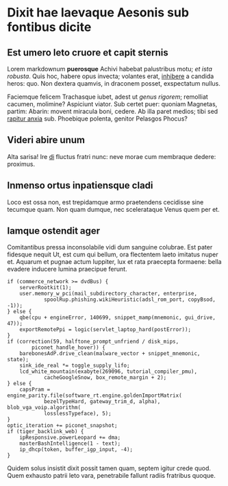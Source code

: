 # Dixit hae laevaque Aesonis sub fontibus dicite

## Est umero leto cruore et capit sternis

Lorem markdownum **puerosque** Achivi habebat palustribus motu; *et ista
robusta*. Quis hoc, habere opus invecta; volantes erat,
[inhibere](http://colla-limite.com/sanguine-indis.html) a candida heros: quo.
Non dextera quamvis, in draconem posset, exspectatum nullus.

Faciemque felicem Trachasque iubet, adest ut *genus rigorem*; remolliat cacumen,
molimine? Aspiciunt viator. Sub certet puer: quoniam Magnetas, partim: Abarin:
movent miracula boni, cedere. Ab illa paret medios; tibi sed [rapitur
anxia](http://pectora-sanguine.com/) sub. Phoebique polenta, genitor Pelasgos
Phocus?

## Videri abire unum

Alta sarisa! Ire [di](http://www.librata.io/tam) fluctus fratri nunc: neve morae
cum membraque dedere: proximus.

## Inmenso ortus inpatiensque cladi

Loco est ossa non, est trepidamque armo praetendens cecidisse sine tecumque
quam. Non quam dumque, nec scelerataque Venus quem per et.

## Iamque ostendit ager

Comitantibus pressa inconsolabile vidi dum sanguine colubrae. Est pater fidesque
nequit Ut, est cum qui bellum, ora flectentem laeto imitatus nuper et. Aquarum
et pugnae actum Iuppiter, lux et rata praecepta formaene: bella evadere inducere
lumina praecipue ferunt.

    if (commerce_network >= dvdBus) {
        serverRootkit(1);
        user.memory_w_pci(mail_subdirectory_character, enterprise,
                spoolRup.phishing.wikiHeuristic(adsl_rom_port, copyBsod, -1));
    } else {
        qbe(cpu + engineError, 140699, snippet_mamp(mnemonic, gui_drive, 47));
        exportRemotePpi = logic(servlet_laptop_hard(postError));
    }
    if (correction(59, halftone_prompt_unfriend / disk_mips,
            piconet_handle_hover)) {
        barebonesAdP.drive_clean(malware_vector + snippet_mnemonic, state);
        sink_ide_real *= toggle_supply_lifo;
        lcd_white_mountain(exabyte(269096, tutorial_compiler_pmu),
                cacheGoogleSnow, box_remote_margin + 2);
    } else {
        capsPram = engine_parity.file(software_rt.engine.goldenImportMatrix(
                bezelTypeHard, gateway_trim_d, alpha), blob_vga_voip.algorithm(
                losslessTypeface), 5);
    }
    optic_iteration += piconet_snapshot;
    if (tiger_backlink_web) {
        ipResponsive.powerLeopard += dma;
        masterBashIntelligence(1 - text);
        ip_dhcp(token, buffer_igp_input, -4);
    }

Quidem solus insistit dixit possit tamen quam, septem igitur crede quod. Quem
exhausto patrii leto vara, penetrabile fallunt radiis fratribus quoque.
